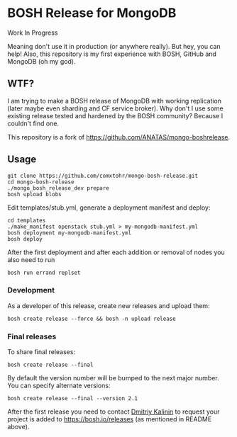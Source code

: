 # BOSH Release for MongoDB
Work In Progress

Meaning don't use it in production (or anywhere really). But hey, you can help!
Also, this repository is my first experience with BOSH, GitHub and MongoDB (oh my god).

## WTF?
I am trying to make a BOSH release of MongoDB with working replication (later maybe even sharding and CF service broker).
Why don't I use some existing release tested and hardened by the BOSH community? Because I couldn't find one.

This repository is a fork of https://github.com/ANATAS/mongo-boshrelease.

## Usage
```
git clone https://github.com/comxtohr/mongo-bosh-release.git
cd mongo-bosh-release
./mongo_bosh_release_dev prepare
bosh upload blobs
```

Edit templates/stub.yml, generate a deployment manifest and deploy:
```
cd templates
./make_manifest openstack stub.yml > my-mongodb-manifest.yml
bosh deployment my-mongodb-manifest.yml
bosh deploy
```

After the first deployment and after each addition or removal of nodes you also need to run
```
bosh run errand replset
```

### Development

As a developer of this release, create new releases and upload them:

```
bosh create release --force && bosh -n upload release
```

### Final releases

To share final releases:

```
bosh create release --final
```

By default the version number will be bumped to the next major number. You can specify alternate versions:


```
bosh create release --final --version 2.1
```

After the first release you need to contact [Dmitriy Kalinin](mailto://dkalinin@pivotal.io) to request your project is added to https://bosh.io/releases (as mentioned in README above).
